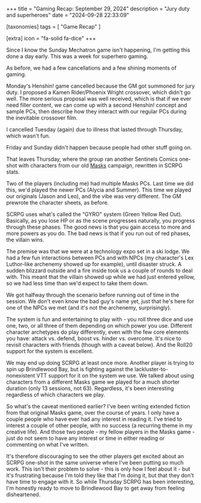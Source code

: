 +++
title = "Gaming Recap: September 29, 2024"
description = "Jury duty and superheroes"
date = "2024-09-28 22:33:09"

[taxonomies]
tags = [ "Game Recap" ]

[extra]
icon = "fa-solid fa-dice"
+++

Since I know the Sunday Mechatron game isn't happening, I'm getting this done a day early.
This was a week for superhero gaming.

<!-- more -->

As before, we had a few cancellations and a few shining moments of gaming.

Monday's Henshin! game cancelled because the GM got summoned for jury duty.
I proposed a Kamen Rider/Phoenix Wright crossover, which didn't go well.
The more serious proposal was well received, which is that if we ever need filler content,
we can come up with a second Henshin! concept and sample PCs,
then describe how they interact with our regular PCs during the inevitable crossover film.

I cancelled Tuesday (again) due to illness that lasted through Thursday, which wasn't fun.

Friday and Sunday didn't happen because people had other stuff going on.

That leaves Thursday, where the group ran another Sentinels Comics one-shot
with characters from our old [Masks](https://magpiegames.com/pages/masks)
campaign, rewritten in SCRPG stats.

Two of the players (including me) had multiple Masks PCs.
Last time we did this, we'd played the newer PCs (Alycia and Summer).
This time we played our originals (Jason and Leo), and the vibe was very different.
The GM prewrote the character sheets, as before.

SCRPG uses what's called the "GYRO" system (Green Yellow Red Out).
Basically, as you lose HP or as the scene progresses naturally, you progress through these phases.
The good news is that you gain access to more and more powers as you do.
The bad news is that if you run out of red phases, the villain wins.

The premise was that we were at a technology expo set in a ski lodge.
We had a few fun interactions between PCs and with NPCs
(my character's Lex Luthor-like archenemy showed up for example),
until disaster struck.
A sudden blizzard outside and a fire inside took us a couple of rounds to deal with.
This meant that the villain showed up while we had just entered yellow,
so we had less time than we'd expect to take them down.

We got halfway through the scenario before running out of time in the session.
We don't even know the bad guy's name yet, just that he's here for one of the NPCs we met
(and it's not the archenemy, surprisingly).

The system is fun and entertaining to play with - you roll three dice and use one, two, or all three of them
depending on which power you use.
Different character archetypes do play differently,
even with the few core elements you have: attack vs. defend, boost vs. hinder vs. overcome.
It's nice to revisit characters with friends (though with a caveat below).
And the Roll20 support for the system is excellent.

We may end up doing SCRPG at least once more.
Another player is trying to spin up Brindlewood Bay,
but is fighting against the lackluster-to-nonexistent VTT support for it on the system we use.
We talked about using characters from a different Masks game we played for a much shorter duration
(only 13 sessions, not 63). Regardless, it's been interesting regardless of which characters we play.

So what's the caveat mentioned earlier?
I've been writing extended fiction from that original Masks game,
over the course of years.
I only have a couple people who have ever had any interest in reading it.
I've tried to interest a couple of other people, with no success (a recurring theme in my creative life).
And those two people - my fellow players in the Masks game - just do not seem to have any interest or time
in either reading or commenting on what I've written.

It's therefore discouraging to see the other players get excited about an SCRPG one-shot
in the same universe where I've been putting so much work.
This isn't their problem to solve - this is only how I feel about it - but it's frustrating
because I'm told they like that I'm doing it, but that they don't have time to engage with it.
So while Thursday SCRPG has been interesting, I'm honestly ready to move to Brindlewood Bay
to get away from feeling disheartened.